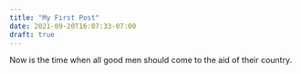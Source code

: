 ```yaml
---
title: "My First Post"
date: 2021-09-20T16:07:33-07:00
draft: true
---
```

Now is the time when all good men should come to the aid of their country.
